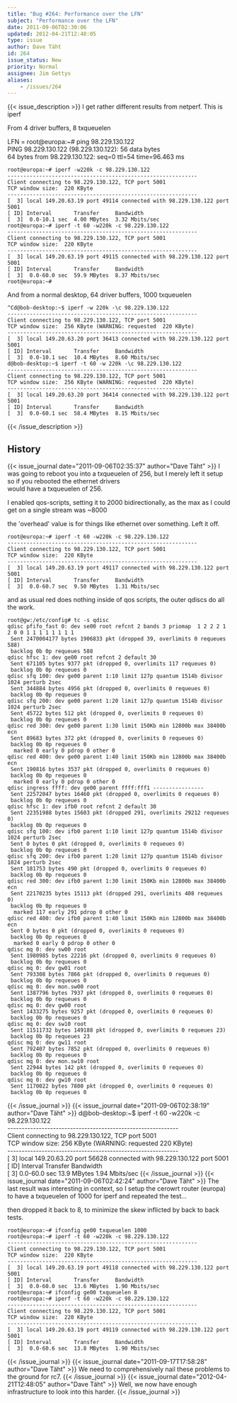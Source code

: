 ```yaml
---
title: "Bug #264: Performance over the LFN"
subject: "Performance over the LFN"
date: 2011-09-06T02:30:06
updated: 2012-04-21T12:48:05
type: issue
author: Dave Täht
id: 264
issue_status: New
priority: Normal
assignee: Jim Gettys
aliases:
    - /issues/264
---
```


{{< issue_description >}}
I get rather different results from netperf. This is iperf

From 4 driver buffers, 8 txqueuelen

LFN = root@europa:\~\# ping 98.229.130.122\
PING 98.229.130.122 (98.229.130.122): 56 data bytes\
64 bytes from 98.229.130.122: seq=0 ttl=54 time=96.463 ms

    root@europa:~# iperf -w220k -c 98.229.130.122 
    ------------------------------------------------------------
    Client connecting to 98.229.130.122, TCP port 5001
    TCP window size:  220 KByte
    ------------------------------------------------------------
    [  3] local 149.20.63.19 port 49114 connected with 98.229.130.122 port 5001
    [ ID] Interval       Transfer     Bandwidth
    [  3]  0.0-10.1 sec  4.00 MBytes  3.32 Mbits/sec
    root@europa:~# iperf -t 60 -w220k -c 98.229.130.122 
    ------------------------------------------------------------
    Client connecting to 98.229.130.122, TCP port 5001
    TCP window size:  220 KByte
    ------------------------------------------------------------
    [  3] local 149.20.63.19 port 49115 connected with 98.229.130.122 port 5001
    [ ID] Interval       Transfer     Bandwidth
    [  3]  0.0-60.0 sec  59.9 MBytes  8.37 Mbits/sec
    root@europa:~# 

And from a normal desktop, 64 driver buffers, 1000 txqueuelen

    ^Cd@bob-desktop:~$ iperf -w 220k -\c 98.229.130.122
    ------------------------------------------------------------
    Client connecting to 98.229.130.122, TCP port 5001
    TCP window size:  256 KByte (WARNING: requested  220 KByte)
    ------------------------------------------------------------
    [  3] local 149.20.63.20 port 36413 connected with 98.229.130.122 port 5001
    [ ID] Interval       Transfer     Bandwidth
    [  3]  0.0-10.1 sec  10.4 MBytes  8.60 Mbits/sec
    d@bob-desktop:~$ iperf -t 60 -w 220k -\c 98.229.130.122
    ------------------------------------------------------------
    Client connecting to 98.229.130.122, TCP port 5001
    TCP window size:  256 KByte (WARNING: requested  220 KByte)
    ------------------------------------------------------------
    [  3] local 149.20.63.20 port 36414 connected with 98.229.130.122 port 5001
    [ ID] Interval       Transfer     Bandwidth
    [  3]  0.0-60.1 sec  58.4 MBytes  8.15 Mbits/sec


{{< /issue_description >}}

## History
{{< issue_journal date="2011-09-06T02:35:37" author="Dave Täht" >}}
I was going to reboot you into a txqueuelen of 256, but I merely left it
setup so if you rebooted the ethernet drivers\
would have a txqueuelen of 256.

I enabled qos-scripts, setting it to 2000 bidirectionally, as the max as
I could get on a single stream was \~8000

the 'overhead' value is for things like ethernet over something. Left it
off.


    root@europa:~# iperf -t 60 -w220k -c 98.229.130.122 
    ------------------------------------------------------------
    Client connecting to 98.229.130.122, TCP port 5001
    TCP window size:  220 KByte
    ------------------------------------------------------------
    [  3] local 149.20.63.19 port 49117 connected with 98.229.130.122 port 5001
    [ ID] Interval       Transfer     Bandwidth
    [  3]  0.0-60.7 sec  9.50 MBytes  1.31 Mbits/sec

and as usual red does nothing inside of qos scripts, the outer qdiscs do
all the work.

    root@gw:/etc/config# tc -s qdisc
    qdisc pfifo_fast 0: dev se00 root refcnt 2 bands 3 priomap  1 2 2 2 1 2 0 0 1 1 1 1 1 1 1 1
     Sent 2470004177 bytes 1906833 pkt (dropped 39, overlimits 0 requeues 588) 
     backlog 0b 0p requeues 588 
    qdisc hfsc 1: dev ge00 root refcnt 2 default 30 
     Sent 671105 bytes 9377 pkt (dropped 0, overlimits 117 requeues 0) 
     backlog 0b 0p requeues 0 
    qdisc sfq 100: dev ge00 parent 1:10 limit 127p quantum 1514b divisor 1024 perturb 2sec 
     Sent 344884 bytes 4956 pkt (dropped 0, overlimits 0 requeues 0) 
     backlog 0b 0p requeues 0 
    qdisc sfq 200: dev ge00 parent 1:20 limit 127p quantum 1514b divisor 1024 perturb 2sec 
     Sent 45722 bytes 512 pkt (dropped 0, overlimits 0 requeues 0) 
     backlog 0b 0p requeues 0 
    qdisc red 300: dev ge00 parent 1:30 limit 150Kb min 12800b max 38400b ecn 
     Sent 89683 bytes 372 pkt (dropped 0, overlimits 0 requeues 0) 
     backlog 0b 0p requeues 0 
      marked 0 early 0 pdrop 0 other 0
    qdisc red 400: dev ge00 parent 1:40 limit 150Kb min 12800b max 38400b ecn 
     Sent 190816 bytes 3537 pkt (dropped 0, overlimits 0 requeues 0) 
     backlog 0b 0p requeues 0 
      marked 0 early 0 pdrop 0 other 0
    qdisc ingress ffff: dev ge00 parent ffff:fff1 ---------------- 
     Sent 22572047 bytes 16460 pkt (dropped 0, overlimits 0 requeues 0) 
     backlog 0b 0p requeues 0 
    qdisc hfsc 1: dev ifb0 root refcnt 2 default 30 
     Sent 22351988 bytes 15603 pkt (dropped 291, overlimits 29212 requeues 0) 
     backlog 0b 0p requeues 0 
    qdisc sfq 100: dev ifb0 parent 1:10 limit 127p quantum 1514b divisor 1024 perturb 2sec 
     Sent 0 bytes 0 pkt (dropped 0, overlimits 0 requeues 0) 
     backlog 0b 0p requeues 0 
    qdisc sfq 200: dev ifb0 parent 1:20 limit 127p quantum 1514b divisor 1024 perturb 2sec 
     Sent 181753 bytes 490 pkt (dropped 0, overlimits 0 requeues 0) 
     backlog 0b 0p requeues 0 
    qdisc red 300: dev ifb0 parent 1:30 limit 150Kb min 12800b max 38400b ecn 
     Sent 22170235 bytes 15113 pkt (dropped 291, overlimits 408 requeues 0) 
     backlog 0b 0p requeues 0 
      marked 117 early 291 pdrop 0 other 0
    qdisc red 400: dev ifb0 parent 1:40 limit 150Kb min 12800b max 38400b ecn 
     Sent 0 bytes 0 pkt (dropped 0, overlimits 0 requeues 0) 
     backlog 0b 0p requeues 0 
      marked 0 early 0 pdrop 0 other 0
    qdisc mq 0: dev sw00 root 
     Sent 1980985 bytes 22216 pkt (dropped 0, overlimits 0 requeues 0) 
     backlog 0b 0p requeues 0 
    qdisc mq 0: dev gw01 root 
     Sent 793308 bytes 7866 pkt (dropped 0, overlimits 0 requeues 0) 
     backlog 0b 0p requeues 0 
    qdisc mq 0: dev mon.sw00 root 
     Sent 1387796 bytes 7937 pkt (dropped 0, overlimits 0 requeues 0) 
     backlog 0b 0p requeues 0 
    qdisc mq 0: dev gw00 root 
     Sent 1433275 bytes 9257 pkt (dropped 0, overlimits 0 requeues 0) 
     backlog 0b 0p requeues 0 
    qdisc mq 0: dev sw10 root 
     Sent 11511732 bytes 149188 pkt (dropped 0, overlimits 0 requeues 23) 
     backlog 0b 0p requeues 23 
    qdisc mq 0: dev gw11 root 
     Sent 792407 bytes 7852 pkt (dropped 0, overlimits 0 requeues 0) 
     backlog 0b 0p requeues 0 
    qdisc mq 0: dev mon.sw10 root 
     Sent 22944 bytes 142 pkt (dropped 0, overlimits 0 requeues 0) 
     backlog 0b 0p requeues 0 
    qdisc mq 0: dev gw10 root 
     Sent 1170022 bytes 7800 pkt (dropped 0, overlimits 0 requeues 0) 
     backlog 0b 0p requeues 0 
{{< /issue_journal >}}
{{< issue_journal date="2011-09-06T02:38:19" author="Dave Täht" >}}
d@bob-desktop:\~\$ iperf -t 60 -w220k -c 98.229.130.122\
------------------------------------------------------------\
Client connecting to 98.229.130.122, TCP port 5001\
TCP window size: 256 KByte (WARNING: requested 220 KByte)\
------------------------------------------------------------\
\[ 3\] local 149.20.63.20 port 56628 connected with 98.229.130.122 port
5001\
\[ ID\] Interval Transfer Bandwidth\
\[ 3\] 0.0-60.0 sec 13.9 MBytes 1.94 Mbits/sec
{{< /issue_journal >}}
{{< issue_journal date="2011-09-06T02:42:24" author="Dave Täht" >}}
The last result was interesting in context, so I setup the cerowrt
router (europa) to have a txqueuelen of 1000 for iperf and repeated the
test...

then dropped it back to 8, to minimize the skew inflicted by back to
back tests.


    root@europa:~# ifconfig ge00 txqueuelen 1000
    root@europa:~# iperf -t 60 -w220k -c 98.229.130.122 
    ------------------------------------------------------------
    Client connecting to 98.229.130.122, TCP port 5001
    TCP window size:  220 KByte
    ------------------------------------------------------------
    [  3] local 149.20.63.19 port 49118 connected with 98.229.130.122 port 5001
    [ ID] Interval       Transfer     Bandwidth
    [  3]  0.0-60.0 sec  13.6 MBytes  1.90 Mbits/sec
    root@europa:~# ifconfig ge00 txqueuelen 8
    root@europa:~# iperf -t 60 -w220k -c 98.229.130.122 
    ------------------------------------------------------------
    Client connecting to 98.229.130.122, TCP port 5001
    TCP window size:  220 KByte
    ------------------------------------------------------------
    [  3] local 149.20.63.19 port 49119 connected with 98.229.130.122 port 5001
    [ ID] Interval       Transfer     Bandwidth
    [  3]  0.0-60.6 sec  13.8 MBytes  1.90 Mbits/sec

{{< /issue_journal >}}
{{< issue_journal date="2011-09-17T17:58:28" author="Dave Täht" >}}
We need to comprehensively nail these problems to the ground for rc7.
{{< /issue_journal >}}
{{< issue_journal date="2012-04-21T12:48:05" author="Dave Täht" >}}
Well, we now have enough infrastructure to look into this harder.
{{< /issue_journal >}}

